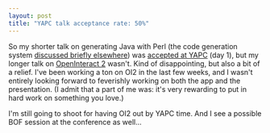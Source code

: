 ```yaml
---
layout: post
title: "YAPC talk acceptance rate: 50%"
---
```




So my shorter talk on generating Java with Perl (the code generation system <a href="/programming/code_generation_fun.html">discussed briefly elsewhere</a>) was <a href="http://www.yapc.org/America/sched/">accepted at YAPC</a> (day 1), but my longer talk on <a href="http://openinteract.sourceforge.net/cgi-bin/twiki/view/OI/OpenInteract2">OpenInteract 2</a> wasn't. Kind of disappointing, but also a bit of a relief. I've been working a ton on OI2 in the last few weeks, and I wasn't entirely looking forward to feverishly working on both the app and the presentation. (I admit that a part of me was: it's very rewarding to put in hard work on something you love.) 

<p>I'm still going to shoot for having OI2 out by YAPC time. And I see a possible BOF session at the conference as well...</p>


